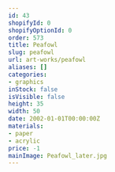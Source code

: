 ```yaml
---
id: 43
shopifyId: 0
shopifyOptionId: 0
order: 573
title: Peafowl
slug: peafowl
url: art-works/peafowl
aliases: []
categories:
- graphics
inStock: false
isVisible: false
height: 35
width: 50
date: 2002-01-01T00:00:00Z
materials:
- paper
- acrylic
price: -1
mainImage: Peafowl_later.jpg
---
```

